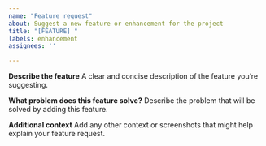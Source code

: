 ```yaml
---
name: "Feature request"
about: Suggest a new feature or enhancement for the project
title: "[FEATURE] "
labels: enhancement
assignees: ''

---
```


**Describe the feature**
A clear and concise description of the feature you’re suggesting.

**What problem does this feature solve?**
Describe the problem that will be solved by adding this feature.

**Additional context**
Add any other context or screenshots that might help explain your feature request.
